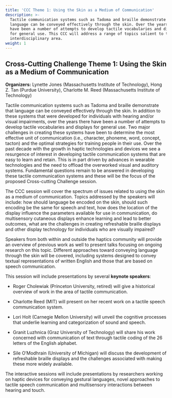 ```yaml
---
title: 'CCC Theme 1: Using the Skin as a Medium of Communication'
description: >-
  Tactile communication systems such as Tadoma and braille demonstrate that
  language can be conveyed effectively through the skin. Over the years there
  have been a number of attempts to develop tactile vocabularies and displays
  for general use. This CCC will address a range of topics salient to this
  interdisciplinary area. 
weight: 1
---
```

## Cross-Cutting Challenge Theme 1: Using the Skin as a Medium of Communication

**Organizers:** Lynette Jones (Massachusetts Institute of Technology), Hong Z. Tan (Purdue University), Charlotte M. Reed (Massachusetts Institute of Technology)

Tactile communication systems such as Tadoma and braille demonstrate that language can be conveyed effectively through the skin. In addition to these systems that were developed for individuals with hearing and/or visual impairments, over the years there have been a number of attempts to develop tactile vocabularies and displays for general use. Two major challenges in creating these systems have been to determine the most effective unit of communication (i.e., character, phoneme, word, concept, tacton) and the optimal strategies for training people in their use. Over the past decade with the growth in haptic technologies and devices we see a resurgence of interest in developing tactile communication systems that are easy to learn and retain. This is in part driven by advances in wearable technologies and the need to offload the overworked visual and auditory systems. Fundamental questions remain to be answered in developing these tactile communication systems and these will be the focus of the proposed Cross-cutting Challenge session.

The CCC session will cover the spectrum of issues related to using the skin as a medium of communication. Topics addressed by the speakers will include: how should language be encoded on the skin, should such encoding be the same for speech and text, how does the location of the display influence the parameters available for use in communication, do multisensory cutaneous displays enhance learning and lead to better outcomes, what are the challenges in creating refreshable braille displays and other display technology for individuals who are visually impaired?

Speakers from both within and outside the haptics community will provide an overview of previous work as well to present talks focusing on ongoing research on this topic. Different approaches toward conveying language through the skin will be covered, including systems designed to convey textual representations of written English and those that are based on speech communication. 

This session will include presentations by several **keynote speakers**:

* Roger Cholewiak (Princeton University, retired) will give a historical overview of work in the area of tactile communication.
* Charlotte Reed (MIT) will present on her recent work on a tactile speech communication system.

* Lori Holt (Carnegie Mellon University) will unveil the cognitive processes that underlie learning and categorization of sound and speech.

* Granit Luzhnica (Graz University of Technology) will share his work concerned with communication of text through tactile coding of the 26 letters of the English alphabet.

* Sile O’Modhrain (University of Michigan) will discuss the development of refreshable braille displays and the challenges associated with making these more widely available.

The interactive sessions will include presentations by researchers working on haptic devices for conveying gestural languages, novel approaches to tactile speech communication and multisensory interactions between hearing and touch.
